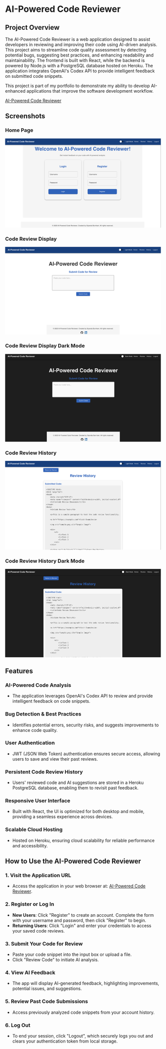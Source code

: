 # AI-Powered Code Reviewer

## Project Overview

The AI-Powered Code Reviewer is a web application designed to assist developers in reviewing and improving their code using AI-driven analysis. This project aims to streamline code quality assessment by detecting potential bugs, suggesting best practices, and enhancing readability and maintainability. The frontend is built with React, while the backend is powered by Node.js with a PostgreSQL database hosted on Heroku. The application integrates OpenAI's Codex API to provide intelligent feedback on submitted code snippets.

This project is part of my portfolio to demonstrate my ability to develop AI-enhanced applications that improve the software development workflow.

[AI-Powered Code Reviewer](https://ai-powered-code-reviewer-c7e564a6a3d0.herokuapp.com)

## Screenshots

### Home Page
![Home Page](https://github.com/SiyandaMaykiso/AI-Powered-Code-Reviewer/blob/main/screenshots/AI_Powered_Code_Reviewer_Home_Page.png)

### Code Review Display
![Code Review Display](https://github.com/SiyandaMaykiso/AI-Powered-Code-Reviewer/blob/main/screenshots/AI_Powered_Code_Reviewer_Review_Page.png)

### Code Review Display Dark Mode
![Code Review Display](https://github.com/SiyandaMaykiso/AI-Powered-Code-Reviewer/blob/main/screenshots/AI_Powered_Code_Reviewer_Review_Dark_Page%20.png)

### Code Review History
![Code Review History](https://github.com/SiyandaMaykiso/AI-Powered-Code-Reviewer/blob/main/screenshots/AI_Powered_Code_Reviewer_History_Page.png)

### Code Review History Dark Mode
![Code Review History](https://github.com/SiyandaMaykiso/AI-Powered-Code-Reviewer/blob/main/screenshots/AI_Powered_Code_Reviewer_ReviewHistory_Dark_Page.png)

## Features

### AI-Powered Code Analysis

- The application leverages OpenAI's Codex API to review and provide intelligent feedback on code snippets.

### Bug Detection & Best Practices

- Identifies potential errors, security risks, and suggests improvements to enhance code quality.

### User Authentication

- JWT (JSON Web Token) authentication ensures secure access, allowing users to save and view their past reviews.

### Persistent Code Review History

- Users' reviewed code and AI suggestions are stored in a Heroku PostgreSQL database, enabling them to revisit past feedback.

### Responsive User Interface

- Built with React, the UI is optimized for both desktop and mobile, providing a seamless experience across devices.

### Scalable Cloud Hosting

- Hosted on Heroku, ensuring cloud scalability for reliable performance and accessibility.

## How to Use the AI-Powered Code Reviewer

### 1. Visit the Application URL

- Access the application in your web browser at: [AI-Powered Code Reviewer](https://ai-powered-code-reviewer-c7e564a6a3d0.herokuapp.com).

### 2. Register or Log In

- **New Users**: Click "Register" to create an account. Complete the form with your username and password, then click "Register" to begin.
- **Returning Users**: Click "Login" and enter your credentials to access your saved code reviews.

### 3. Submit Your Code for Review

- Paste your code snippet into the input box or upload a file.
- Click "Review Code" to initiate AI analysis.

### 4. View AI Feedback

- The app will display AI-generated feedback, highlighting improvements, potential issues, and suggestions.

### 5. Review Past Code Submissions

- Access previously analyzed code snippets from your account history.

### 6. Log Out

- To end your session, click "Logout", which securely logs you out and clears your authentication token from local storage.